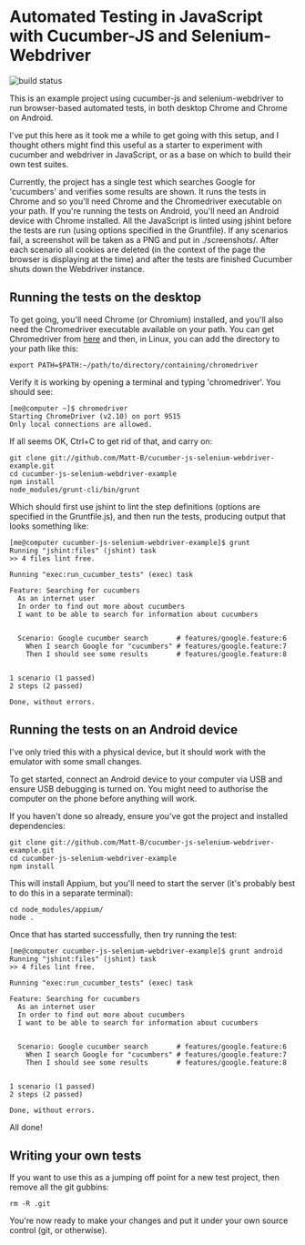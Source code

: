 # Automated Testing in JavaScript with Cucumber-JS and Selenium-Webdriver

![build status](https://travis-ci.org/Matt-B/cucumber-js-selenium-webdriver-example.svg?branch=master)

This is an example project using cucumber-js and selenium-webdriver to run browser-based automated tests, in both desktop Chrome and Chrome on Android.

I've put this here as it took me a while to get going with this setup, and I thought others might find this useful as a starter to experiment with cucumber and webdriver in JavaScript, or as a base on which to build their own test suites.

Currently, the project has a single test which searches Google for 'cucumbers' and verifies some results are shown. It runs the tests in Chrome and so you'll need Chrome and the Chromedriver executable on your path. If you're running the tests on Android, you'll need an Android device with Chrome installed. All the JavaScript is linted using jshint before the tests are run (using options specified in the Gruntfile). If any scenarios fail, a screenshot will be taken as a PNG and put in ./screenshots/. After each scenario all cookies are deleted (in the context of the page the browser is displaying at the time) and after the tests are finished Cucumber shuts down the Webdriver instance.

## Running the tests on the desktop

To get going, you'll need Chrome (or Chromium) installed, and you'll also need the Chromedriver executable available on your path. You can get Chromedriver from [here](http://chromedriver.storage.googleapis.com/index.html) and then, in Linux, you can add the directory to your path like this:

    export PATH=$PATH:~/path/to/directory/containing/chromedriver

Verify it is working by opening a terminal and typing 'chromedriver'. You should see:

    [me@computer ~]$ chromedriver 
    Starting ChromeDriver (v2.10) on port 9515
    Only local connections are allowed.

If all seems OK, Ctrl+C to get rid of that, and carry on:

    git clone git://github.com/Matt-B/cucumber-js-selenium-webdriver-example.git
    cd cucumber-js-selenium-webdriver-example
    npm install
    node_modules/grunt-cli/bin/grunt

Which should first use jshint to lint the step definitions (options are specified in the Gruntfile.js), and then run the tests, producing output that looks something like:

    [me@computer cucumber-js-selenium-webdriver-example]$ grunt
    Running "jshint:files" (jshint) task
    >> 4 files lint free.
    
    Running "exec:run_cucumber_tests" (exec) task
    
    Feature: Searching for cucumbers
      As an internet user
      In order to find out more about cucumbers
      I want to be able to search for information about cucumbers
    
    
      Scenario: Google cucumber search       # features/google.feature:6
        When I search Google for "cucumbers" # features/google.feature:7
        Then I should see some results       # features/google.feature:8
    
    
    1 scenario (1 passed)
    2 steps (2 passed)
    
    Done, without errors.

## Running the tests on an Android device

I've only tried this with a physical device, but it should work with the emulator with some small changes.

To get started, connect an Android device to your computer via USB and ensure USB debugging is turned on. You might need to authorise the computer on the phone before anything will work.

If you haven't done so already, ensure you've got the project and installed dependencies:

    git clone git://github.com/Matt-B/cucumber-js-selenium-webdriver-example.git
    cd cucumber-js-selenium-webdriver-example
    npm install

This will install Appium, but you'll need to start the server (it's probably best to do this in a separate terminal):

    cd node_modules/appium/
    node . 

Once that has started successfully, then try running the test:

    [me@computer cucumber-js-selenium-webdriver-example]$ grunt android
    Running "jshint:files" (jshint) task
    >> 4 files lint free.

    Running "exec:run_cucumber_tests" (exec) task

    Feature: Searching for cucumbers
      As an internet user
      In order to find out more about cucumbers
      I want to be able to search for information about cucumbers
 

      Scenario: Google cucumber search       # features/google.feature:6
        When I search Google for "cucumbers" # features/google.feature:7
        Then I should see some results       # features/google.feature:8
 

    1 scenario (1 passed)
    2 steps (2 passed)

    Done, without errors.


All done!

## Writing your own tests

If you want to use this as a jumping off point for a new test project, then remove all the git gubbins:

    rm -R .git

You're now ready to make your changes and put it under your own source control (git, or otherwise).
